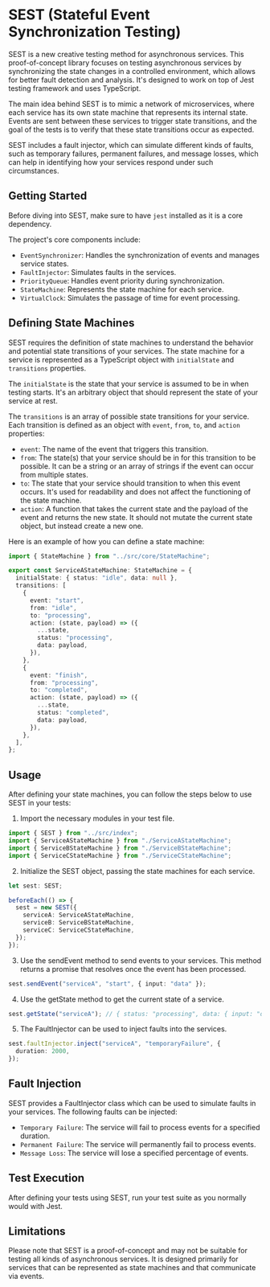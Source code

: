 # SEST (Stateful Event Synchronization Testing)

SEST is a new creative testing method for asynchronous services. This proof-of-concept library focuses on testing asynchronous services by synchronizing the state changes in a controlled environment, which allows for better fault detection and analysis. It's designed to work on top of Jest testing framework and uses TypeScript.

The main idea behind SEST is to mimic a network of microservices, where each service has its own state machine that represents its internal state. Events are sent between these services to trigger state transitions, and the goal of the tests is to verify that these state transitions occur as expected.

SEST includes a fault injector, which can simulate different kinds of faults, such as temporary failures, permanent failures, and message losses, which can help in identifying how your services respond under such circumstances.

## Getting Started

Before diving into SEST, make sure to have `jest` installed as it is a core dependency.

The project's core components include:

- `EventSynchronizer`: Handles the synchronization of events and manages service states.
- `FaultInjector`: Simulates faults in the services.
- `PriorityQueue`: Handles event priority during synchronization.
- `StateMachine`: Represents the state machine for each service.
- `VirtualClock`: Simulates the passage of time for event processing.

## Defining State Machines

SEST requires the definition of state machines to understand the behavior and potential state transitions of your services. The state machine for a service is represented as a TypeScript object with `initialState` and `transitions` properties.

The `initialState` is the state that your service is assumed to be in when testing starts. It's an arbitrary object that should represent the state of your service at rest.

The `transitions` is an array of possible state transitions for your service. Each transition is defined as an object with `event`, `from`, `to`, and `action` properties:

* `event`: The name of the event that triggers this transition.
* `from`: The state(s) that your service should be in for this transition to be possible. It can be a string or an array of strings if the event can occur from multiple states.
* `to`: The state that your service should transition to when this event occurs. It's used for readability and does not affect the functioning of the state machine.
* `action`: A function that takes the current state and the payload of the event and returns the new state. It should not mutate the current state object, but instead create a new one.

Here is an example of how you can define a state machine:

```typescript
import { StateMachine } from "../src/core/StateMachine";

export const ServiceAStateMachine: StateMachine = {
  initialState: { status: "idle", data: null },
  transitions: [
    {
      event: "start",
      from: "idle",
      to: "processing",
      action: (state, payload) => ({
        ...state,
        status: "processing",
        data: payload,
      }),
    },
    {
      event: "finish",
      from: "processing",
      to: "completed",
      action: (state, payload) => ({
        ...state,
        status: "completed",
        data: payload,
      }),
    },
  ],
};
```

## Usage

After defining your state machines, you can follow the steps below to use SEST in your tests:

1. Import the necessary modules in your test file.

```typescript
import { SEST } from "../src/index";
import { ServiceAStateMachine } from "./ServiceAStateMachine";
import { ServiceBStateMachine } from "./ServiceBStateMachine";
import { ServiceCStateMachine } from "./ServiceCStateMachine";
```
2. Initialize the SEST object, passing the state machines for each service.

```typescript
let sest: SEST;

beforeEach(() => {
  sest = new SEST({
    serviceA: ServiceAStateMachine,
    serviceB: ServiceBStateMachine,
    serviceC: ServiceCStateMachine,
  });
});
```
3. Use the sendEvent method to send events to your services. This method returns a promise that resolves once the event has been processed.

```typescript
sest.sendEvent("serviceA", "start", { input: "data" });
```

4. Use the getState method to get the current state of a service.

```typescript
sest.getState("serviceA"); // { status: "processing", data: { input: "data" } }
```
5. The FaultInjector can be used to inject faults into the services.

```typescript
sest.faultInjector.inject("serviceA", "temporaryFailure", {
  duration: 2000,
});
```

## Fault Injection

SEST provides a FaultInjector class which can be used to simulate faults in your services. The following faults can be injected:

- `Temporary Failure`: The service will fail to process events for a specified duration.
- `Permanent Failure`: The service will permanently fail to process events.
- `Message Loss`: The service will lose a specified percentage of events.

## Test Execution

After defining your tests using SEST, run your test suite as you normally would with Jest.

## Limitations

Please note that SEST is a proof-of-concept and may not be suitable for testing all kinds of asynchronous services. It is designed primarily for services that can be represented as state machines and that communicate via events.